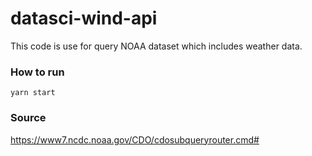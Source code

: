 # datasci-wind-api
This code is use for query NOAA dataset which includes weather data.

### How to run
```yarn start```

### Source
https://www7.ncdc.noaa.gov/CDO/cdosubqueryrouter.cmd#
